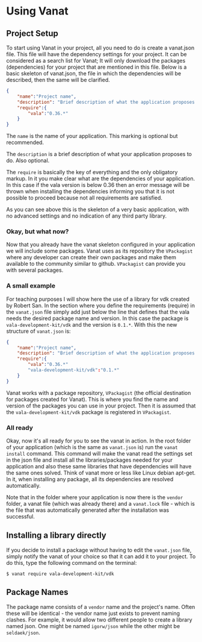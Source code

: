 # Using Vanat

## Project Setup

To start using Vanat in your project, all you need to do is create a vanat.json file. This file will have the dependency settings for your project. It can be considered as a search list for Vanat; It will only download the packages (dependencies) for your project that are mentioned in this file.
Below is a basic skeleton of vanat.json, the file in which the dependencies will be described, then the same will be clarified.

```json
{
    "name":"Project name",
    "description": "Brief description of what the application proposes to do", 
    "require":{
        "vala":"0.36.*"
    }
}
```

The `name` is the name of your application. This marking is optional but recommended.

The `description` is a brief description of what your application proposes to do. Also optional.

The `require` is basically the key of everything and the only obligatory markup. In it you make clear what are the dependencies of your application. In this case if the vala version is below 0.36 then an error message will be thrown when installing the dependencies informing you that it is not possible to proceed because not all requirements are satisfied.

As you can see above this is the skeleton of a very basic application, with no advanced settings and no indication of any third party library.

### Okay, but what now?

Now that you already have the vanat skeleton configured in your application we will include some packages. Vanat uses as its repository the `VPackagist` where any developer can create their own packages and make them available to the community similar to github. `VPackagist` can provide you with several packages.

### A small example
For teaching purposes I will show here the use of a library for vdk created by Robert San. In the section where you define the requirements (require) in the `vanat.json` file simply add just below the line that defines that the vala needs the desired package name and version. In this case the package is `vala-development-kit/vdk` and the version is `0.1.*`. With this the new structure of `vanat.json` is:

```json
{
    "name":"Project name",
    "description": "Brief description of what the application proposes to do", 
    "require":{
        "vala":"0.36.*"
        "vala-development-kit/vdk":"0.1.*"
    }
}
```

Vanat works with a package repository, `VPackagist` (the official destination for packages created for Vanat). This is where you find the name and version of the packages you can use in your project. Then it is assumed that the `vala-development-kit/vdk` package is registered in `VPackagist`.


### All ready

Okay, now it's all ready for you to see the vanat in action. In the root folder of your application (which is the same as `vanat.json` is) run the `vanat install` command. This command will make the vanat read the settings set in the json file and install all the libraries/packages needed for your application and also these same libraries that have dependencies will have the same ones solved. Think of vanat more or less like Linux debian apt-get. In it, when installing any package, all its dependencies are resolved automatically.

Note that in the folder where your application is now there is the `vendor` folder, a vanat file (which was already there) and a `vanat.lock` file - which is the file that was automatically generated after the installation was successful.


## Installing a library directly

If you decide to install a package without having to edit the `vanat.json` file, simply notify the vanat of your choice so that it can add it to your project. To do this, type the following command on the terminal:

```shell
$ vanat require vala-development-kit/vdk
```

## Package Names

The package name consists of a `vendor` name and the project's name. Often these will be identical - the vendor name just exists to prevent naming clashes. For example, it would allow two different people to create a library named json. One might be named `igorw/json` while the other might be `seldaek/json`.

